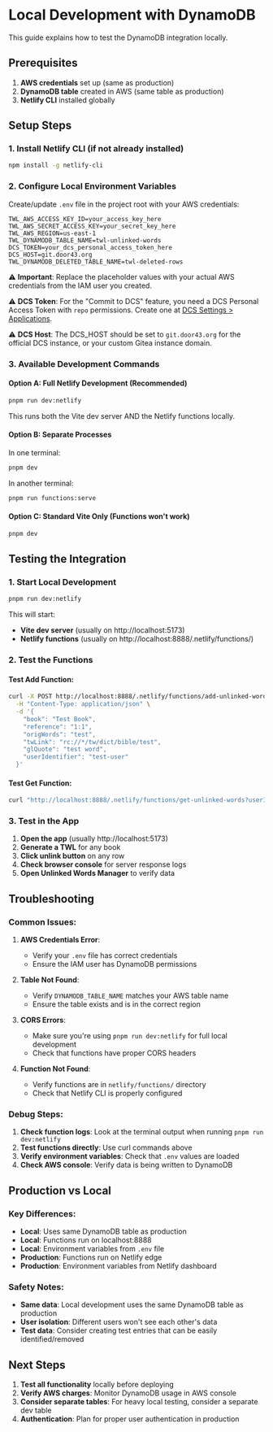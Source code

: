 # Local Development with DynamoDB

This guide explains how to test the DynamoDB integration locally.

## Prerequisites

1. **AWS credentials** set up (same as production)
2. **DynamoDB table** created in AWS (same table as production)
3. **Netlify CLI** installed globally

## Setup Steps

### 1. Install Netlify CLI (if not already installed)

```bash
npm install -g netlify-cli
```

### 2. Configure Local Environment Variables

Create/update `.env` file in the project root with your AWS credentials:

```env
TWL_AWS_ACCESS_KEY_ID=your_access_key_here
TWL_AWS_SECRET_ACCESS_KEY=your_secret_key_here
TWL_AWS_REGION=us-east-1
TWL_DYNAMODB_TABLE_NAME=twl-unlinked-words
DCS_TOKEN=your_dcs_personal_access_token_here
DCS_HOST=git.door43.org
TWL_DYNAMODB_DELETED_TABLE_NAME=twl-deleted-rows
```

⚠️ **Important**: Replace the placeholder values with your actual AWS credentials from the IAM user you created.

⚠️ **DCS Token**: For the "Commit to DCS" feature, you need a DCS Personal Access Token with `repo` permissions. Create one at [DCS Settings > Applications](https://git.door43.org/user/settings/applications).

⚠️ **DCS Host**: The DCS_HOST should be set to `git.door43.org` for the official DCS instance, or your custom Gitea instance domain.

### 3. Available Development Commands

#### Option A: Full Netlify Development (Recommended)

```bash
pnpm run dev:netlify
```

This runs both the Vite dev server AND the Netlify functions locally.

#### Option B: Separate Processes

In one terminal:

```bash
pnpm dev
```

In another terminal:

```bash
pnpm run functions:serve
```

#### Option C: Standard Vite Only (Functions won't work)

```bash
pnpm dev
```

## Testing the Integration

### 1. Start Local Development

```bash
pnpm run dev:netlify
```

This will start:

- **Vite dev server** (usually on http://localhost:5173)
- **Netlify functions** (usually on http://localhost:8888/.netlify/functions/)

### 2. Test the Functions

#### Test Add Function:

```bash
curl -X POST http://localhost:8888/.netlify/functions/add-unlinked-word \
  -H "Content-Type: application/json" \
  -d '{
    "book": "Test Book",
    "reference": "1:1",
    "origWords": "test",
    "twLink": "rc://*/tw/dict/bible/test",
    "glQuote": "test word",
    "userIdentifier": "test-user"
  }'
```

#### Test Get Function:

```bash
curl "http://localhost:8888/.netlify/functions/get-unlinked-words?userIdentifier=test-user"
```

### 3. Test in the App

1. **Open the app** (usually http://localhost:5173)
2. **Generate a TWL** for any book
3. **Click unlink button** on any row
4. **Check browser console** for server response logs
5. **Open Unlinked Words Manager** to verify data

## Troubleshooting

### Common Issues:

1. **AWS Credentials Error**:

   - Verify your `.env` file has correct credentials
   - Ensure the IAM user has DynamoDB permissions

2. **Table Not Found**:

   - Verify `DYNAMODB_TABLE_NAME` matches your AWS table name
   - Ensure the table exists and is in the correct region

3. **CORS Errors**:

   - Make sure you're using `pnpm run dev:netlify` for full local development
   - Check that functions have proper CORS headers

4. **Function Not Found**:
   - Verify functions are in `netlify/functions/` directory
   - Check that Netlify CLI is properly configured

### Debug Steps:

1. **Check function logs**: Look at the terminal output when running `pnpm run dev:netlify`
2. **Test functions directly**: Use curl commands above
3. **Verify environment variables**: Check that `.env` values are loaded
4. **Check AWS console**: Verify data is being written to DynamoDB

## Production vs Local

### Key Differences:

- **Local**: Uses same DynamoDB table as production
- **Local**: Functions run on localhost:8888
- **Local**: Environment variables from `.env` file
- **Production**: Functions run on Netlify edge
- **Production**: Environment variables from Netlify dashboard

### Safety Notes:

- **Same data**: Local development uses the same DynamoDB table as production
- **User isolation**: Different users won't see each other's data
- **Test data**: Consider creating test entries that can be easily identified/removed

## Next Steps

1. **Test all functionality** locally before deploying
2. **Verify AWS charges**: Monitor DynamoDB usage in AWS console
3. **Consider separate tables**: For heavy local testing, consider a separate dev table
4. **Authentication**: Plan for proper user authentication in production

